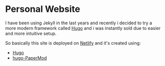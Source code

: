 # Personal Website

I have been using Jekyll in the last years and recently i decided to try a more modern framework called [Hugo](https://gohugo.io/)
and i was instantly sold due to easier and more intuitive setup.

So basically this site is deployed on [Netlify](https://lmedinas.netlify.app) and it's created using:

- [Hugo](https://gohugo.io/)
- [hugo-PaperMod](https://github.com/adityatelange/hugo-PaperMod)

